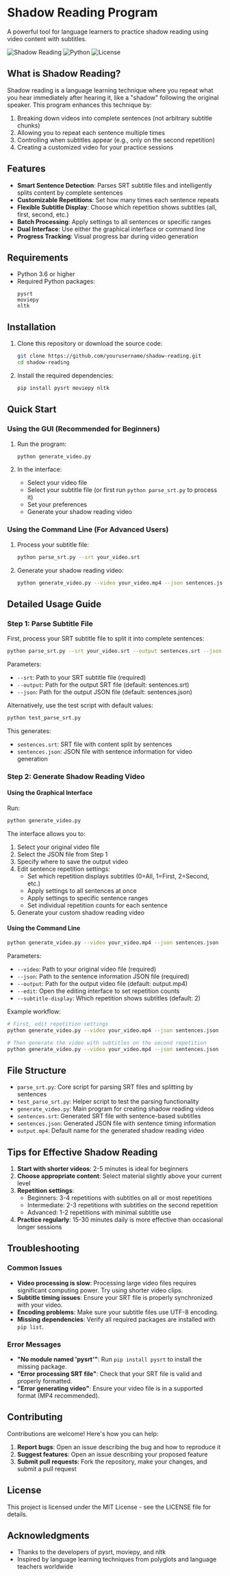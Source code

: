 # Shadow Reading Program

A powerful tool for language learners to practice shadow reading using video content with subtitles.

![Shadow Reading](https://img.shields.io/badge/Language%20Learning-Shadow%20Reading-blue)
![Python](https://img.shields.io/badge/Python-3.6%2B-brightgreen)
![License](https://img.shields.io/badge/License-MIT-yellow)

## What is Shadow Reading?

Shadow reading is a language learning technique where you repeat what you hear immediately after hearing it, like a "shadow" following the original speaker. This program enhances this technique by:

1. Breaking down videos into complete sentences (not arbitrary subtitle chunks)
2. Allowing you to repeat each sentence multiple times
3. Controlling when subtitles appear (e.g., only on the second repetition)
4. Creating a customized video for your practice sessions

## Features

- **Smart Sentence Detection**: Parses SRT subtitle files and intelligently splits content by complete sentences
- **Customizable Repetitions**: Set how many times each sentence repeats
- **Flexible Subtitle Display**: Choose which repetition shows subtitles (all, first, second, etc.)
- **Batch Processing**: Apply settings to all sentences or specific ranges
- **Dual Interface**: Use either the graphical interface or command line
- **Progress Tracking**: Visual progress bar during video generation

## Requirements

- Python 3.6 or higher
- Required Python packages:
  ```
  pysrt
  moviepy
  nltk
  ```

## Installation

1. Clone this repository or download the source code:
   ```bash
   git clone https://github.com/yourusername/shadow-reading.git
   cd shadow-reading
   ```

2. Install the required dependencies:
   ```bash
   pip install pysrt moviepy nltk
   ```

## Quick Start

### Using the GUI (Recommended for Beginners)

1. Run the program:
   ```bash
   python generate_video.py
   ```

2. In the interface:
   - Select your video file
   - Select your subtitle file (or first run `python parse_srt.py` to process it)
   - Set your preferences
   - Generate your shadow reading video

### Using the Command Line (For Advanced Users)

1. Process your subtitle file:
   ```bash
   python parse_srt.py --srt your_video.srt
   ```

2. Generate your shadow reading video:
   ```bash
   python generate_video.py --video your_video.mp4 --json sentences.json --output shadow_reading.mp4
   ```

## Detailed Usage Guide

### Step 1: Parse Subtitle File

First, process your SRT subtitle file to split it into complete sentences:

```bash
python parse_srt.py --srt your_video.srt --output sentences.srt --json sentences.json
```

Parameters:
- `--srt`: Path to your SRT subtitle file (required)
- `--output`: Path for the output SRT file (default: sentences.srt)
- `--json`: Path for the output JSON file (default: sentences.json)

Alternatively, use the test script with default values:
```bash
python test_parse_srt.py
```

This generates:
- `sentences.srt`: SRT file with content split by sentences
- `sentences.json`: JSON file with sentence information for video generation

### Step 2: Generate Shadow Reading Video

#### Using the Graphical Interface

Run:
```bash
python generate_video.py
```

The interface allows you to:
1. Select your original video file
2. Select the JSON file from Step 1
3. Specify where to save the output video
4. Edit sentence repetition settings:
   - Set which repetition displays subtitles (0=All, 1=First, 2=Second, etc.)
   - Apply settings to all sentences at once
   - Apply settings to specific sentence ranges
   - Set individual repetition counts for each sentence
5. Generate your custom shadow reading video

#### Using the Command Line

```bash
python generate_video.py --video your_video.mp4 --json sentences.json --output shadow_reading.mp4 --subtitle-display 2
```

Parameters:
- `--video`: Path to your original video file (required)
- `--json`: Path to the sentence information JSON file (required)
- `--output`: Path for the output video file (default: output.mp4)
- `--edit`: Open the editing interface to set repetition counts
- `--subtitle-display`: Which repetition shows subtitles (default: 2)

Example workflow:
```bash
# First, edit repetition settings
python generate_video.py --video your_video.mp4 --json sentences.json --edit

# Then generate the video with subtitles on the second repetition
python generate_video.py --video your_video.mp4 --json sentences.json --output shadow_reading.mp4 --subtitle-display 2
```

## File Structure

- `parse_srt.py`: Core script for parsing SRT files and splitting by sentences
- `test_parse_srt.py`: Helper script to test the parsing functionality
- `generate_video.py`: Main program for creating shadow reading videos
- `sentences.srt`: Generated SRT file with sentence-based subtitles
- `sentences.json`: Generated JSON file with sentence timing information
- `output.mp4`: Default name for the generated shadow reading video

## Tips for Effective Shadow Reading

1. **Start with shorter videos**: 2-5 minutes is ideal for beginners
2. **Choose appropriate content**: Select material slightly above your current level
3. **Repetition settings**:
   - Beginners: 3-4 repetitions with subtitles on all or most repetitions
   - Intermediate: 2-3 repetitions with subtitles on the second repetition
   - Advanced: 1-2 repetitions with minimal subtitle use
4. **Practice regularly**: 15-30 minutes daily is more effective than occasional longer sessions

## Troubleshooting

### Common Issues

- **Video processing is slow**: Processing large video files requires significant computing power. Try using shorter video clips.
- **Subtitle timing issues**: Ensure your SRT file is properly synchronized with your video.
- **Encoding problems**: Make sure your subtitle files use UTF-8 encoding.
- **Missing dependencies**: Verify all required packages are installed with `pip list`.

### Error Messages

- **"No module named 'pysrt'"**: Run `pip install pysrt` to install the missing package.
- **"Error processing SRT file"**: Check that your SRT file is valid and properly formatted.
- **"Error generating video"**: Ensure your video file is in a supported format (MP4 recommended).

## Contributing

Contributions are welcome! Here's how you can help:

1. **Report bugs**: Open an issue describing the bug and how to reproduce it
2. **Suggest features**: Open an issue describing your proposed feature
3. **Submit pull requests**: Fork the repository, make your changes, and submit a pull request

## License

This project is licensed under the MIT License - see the LICENSE file for details.

## Acknowledgments

- Thanks to the developers of pysrt, moviepy, and nltk
- Inspired by language learning techniques from polyglots and language teachers worldwide 
